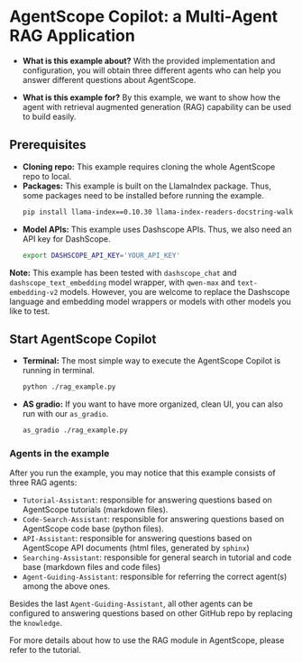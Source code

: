 # AgentScope Copilot: a Multi-Agent RAG Application

* **What is this example about?**
With the provided implementation and configuration,
you will obtain three different agents who can help you answer different questions about AgentScope.

* **What is this example for?** By this example, we want to show how the agent with retrieval augmented generation (RAG)
capability can be used to build easily.


## Prerequisites
* **Cloning repo:** This example requires cloning the whole AgentScope repo to local.
* **Packages:** This example is built on the LlamaIndex package. Thus, some packages need to be installed before running the example.
    ```bash
    pip install llama-index==0.10.30 llama-index-readers-docstring-walker==0.1.3 tree-sitter==0.21.3 tree-sitter-languages==1.10.2
    ```
* **Model APIs:** This example uses Dashscope APIs. Thus, we also need an API key for DashScope.
  ```bash
  export DASHSCOPE_API_KEY='YOUR_API_KEY'
  ```

**Note:** This example has been tested with `dashscope_chat` and `dashscope_text_embedding` model wrapper, with `qwen-max` and `text-embedding-v2` models.
However, you are welcome to replace the Dashscope language and embedding model wrappers or models with other models you like to test.

## Start AgentScope Copilot
* **Terminal:** The most simple way to execute the AgentScope Copilot is running in terminal.
  ```bash
  python ./rag_example.py
  ```


* **AS gradio:** If you want to have more organized, clean UI, you can also run with our `as_gradio`.
  ```bash
  as_gradio ./rag_example.py
  ```

### Agents in the example
After you run the example, you may notice that this example consists of three RAG agents:
* `Tutorial-Assistant`: responsible for answering questions based on AgentScope tutorials (markdown files).
* `Code-Search-Assistant`: responsible for answering questions based on AgentScope code base (python files).
* `API-Assistant`: responsible for answering questions based on AgentScope API documents (html files, generated by `sphinx`)
* `Searching-Assistant`: responsible for general search in tutorial and code base (markdown files and code files)
* `Agent-Guiding-Assistant`: responsible for referring the correct agent(s) among the above ones.

Besides the last `Agent-Guiding-Assistant`, all other agents can be configured to answering questions based on other GitHub repo by replacing the `knowledge`.

For more details about how to use the RAG module in AgentScope, please refer to the tutorial.

